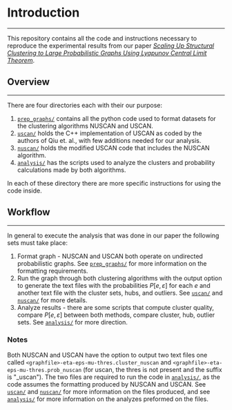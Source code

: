 # Introduction
--------------------

This repository contains all the code and instructions necessary to reproduce the experimental results from our paper [*Scaling Up Structural Clustering to Large Probabilistic Graphs Using Lyapunov Central Limit Theorem*](https://github.com/JoetheManHowie/NUSCAN/blob/main/Revised_L_CLT_Jaccard_VLDB_FULL_version.pdf).


## Overview
------------

There are four directories each with their our purpose:

1. [`prep_graphs/`](https://github.com/JoetheManHowie/NUSCAN/tree/main/prep_graph) contains all the python code used to format datasets for the clustering algorithms NUSCAN and USCAN.
1. [`uscan/`](https://github.com/JoetheManHowie/NUSCAN/tree/main/uscan) holds the C++ implementation of USCAN as coded by the authors of Qiu et. al., with few additions needed for our analysis.
1. [`nuscan/`](https://github.com/JoetheManHowie/NUSCAN/tree/main/nuscan) holds the modified USCAN code that includes the NUSCAN algorithm.
1. [`analysis/`](https://github.com/JoetheManHowie/NUSCAN/tree/main/analysis) has the scripts used to analyze the clusters and probability calculations made by both algorithms.

In each of these directory there are more specific instructions for using the code inside.


## Workflow
--------------

In general to execute the analysis that was done in our paper the following sets must take place:

1. Format graph - NUSCAN and USCAN both operate on undirected probabilistic graphs. See [`prep_graphs/`](https://github.com/JoetheManHowie/NUSCAN/tree/main/prep_graph) for more information on the formatting requirements.
2. Run the graph through both clustering algorithms with the output option to generate the text files with the probabilities $P[e, \varepsilon]$ for each $e$ and another text file with the cluster sets, hubs, and outliers. See [`uscan/`](https://github.com/JoetheManHowie/NUSCAN/tree/main/uscan) and [`nuscan/`](https://github.com/JoetheManHowie/NUSCAN/tree/main/nuscan) for more details.
3. Analyze results - there are some scripts that compute cluster quality, compare $P[e, \varepsilon]$ between both methods, compare cluster, hub, outlier sets. See [`analysis/`](https://github.com/JoetheManHowie/NUSCAN/tree/main/analysis) for more direction.

### Notes

Both NUSCAN and USCAN have the option to output two text files one called `<graphfile>-eta-eps-mu-thres.cluster_nuscan` and `<graphfile>-eta-eps-mu-thres.prob_nuscan` (for uscan, the thres is not present and the suffix is "_uscan").
The two files are required to run the code in [`analysis/`](https://github.com/JoetheManHowie/NUSCAN/tree/main/analysis), as the code assumes the formatting produced by NUSCAN and USCAN. See [`uscan/`](https://github.com/JoetheManHowie/NUSCAN/tree/main/uscan) and [`nuscan/`](https://github.com/JoetheManHowie/NUSCAN/tree/main/nuscan) for more information on the files produced, and see [`analysis/`](https://github.com/JoetheManHowie/NUSCAN/tree/main/analysis) for more information on the analyzes preformed on the files.
